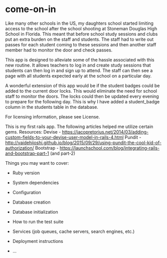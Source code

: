 # come-on-in

Like many other schools in the US, my daughters school started limiting access to the school after the school shooting at Stoneman Douglas High School in Florida.  This meant that before school study sessions and clubs put an extra burden on the staff and students.  The staff had to write out passes for each student coming to these sessions and then another staff member had to monitor the door and check passes.  

This app is designed to alleviate some of the hassle associated with this new routine.  It allows teachers to log in and create study sessions that students can then log in and sign up to attend.  The staff can then see a page with all students expected early at the school on a particular day.  

A wonderful extension of this app would be if the student badges could be added to the current door locks.  This would eliminate the need for school staff to monitor the doors.  The locks could then be updated every evening to prepare for the following day.  This is why I have added a student_badge column in the students table in the database.  

For licensing information, please see License.

This is my first rails app.  The following articles helped me utilize certain gems.
Resources:
Devise - https://jacopretorius.net/2014/03/adding-custom-fields-to-your-devise-user-model-in-rails-4.html
Pundit -
http://vaidehijoshi.github.io/blog/2015/09/29/using-pundit-the-cool-kid-of-authorization/
Bootstrap -
https://launchschool.com/blog/integrating-rails-and-bootstrap-part-1  (and part-2)

Things you may want to cover:

* Ruby version

* System dependencies

* Configuration

* Database creation

* Database initialization

* How to run the test suite

* Services (job queues, cache servers, search engines, etc.)

* Deployment instructions

* ...
